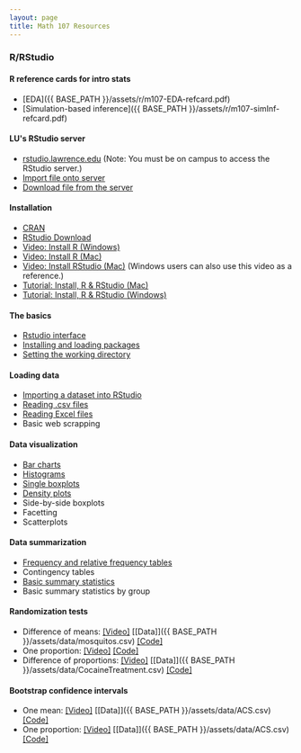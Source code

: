 ```yaml
---
layout: page
title: Math 107 Resources
---
```

  

### R/RStudio

#### R reference cards for intro stats
* [EDA]({{ BASE_PATH }}/assets/r/m107-EDA-refcard.pdf)
* [Simulation-based inference]({{ BASE_PATH }}/assets/r/m107-simInf-refcard.pdf)

#### LU's RStudio server
* [rstudio.lawrence.edu](https://rstudio.lawrence.edu/auth-sign-in) (Note: You must be on campus to access the RStudio server.)
* [Import file onto server](https://youtu.be/aTv2gHYhreM)
* [Download file from the server](https://youtu.be/GNifRbzbYDc)

#### Installation
* [CRAN](https://cran.r-project.org/)
* [RStudio Download](https://www.rstudio.com/products/rstudio/download/)
* [Video: Install R (Windows)](https://youtu.be/Ohnk9hcxf9M)
* [Video: Install R (Mac)](https://youtu.be/uxuuWXU-7UQ)
* [Video: Install RStudio (Mac)](https://youtu.be/bM7Sfz-LADM) (Windows users can also use this video as a reference.)
* [Tutorial: Install, R & RStudio (Mac)](http://www.reed.edu/data-at-reed/software/R/r_studio.html)
* [Tutorial: Install, R & RStudio (Windows)](http://www.reed.edu/data-at-reed/software/R/r_studio_pc.html)

#### The basics
* [Rstudio interface](https://youtu.be/5p04znmmgQ8)
* [Installing and loading packages](https://youtu.be/CtOSryChcGg)
* [Setting the working directory](https://youtu.be/LNw6hzGgyxM)

#### Loading data
* [Importing a dataset into RStudio](https://youtu.be/hv2eU2mQ1-g)
* [Reading .csv files](https://youtu.be/ouGBcX41J2c)
* [Reading Excel files](https://youtu.be/SGnM3jUUkZI)
* Basic web scrapping

#### Data visualization
* [Bar charts](https://youtu.be/030gs_nF5ss)
* [Histograms](https://youtu.be/DU0jAPvm-O4)
* [Single boxplots](https://youtu.be/7d3jLcEeN2Y)
* [Density plots](https://youtu.be/ecdJZeADfm4)
* Side-by-side boxplots
* Facetting
* Scatterplots

#### Data summarization
* [Frequency and relative frequency tables](https://youtu.be/rFGM58iu7tg)
* Contingency tables
* [Basic summary statistics](https://youtu.be/80481JFNkqg)
* Basic summary statistics by group

#### Randomization tests
* Difference of means: [[Video]](https://youtu.be/nq3zC4dt6gc) [[Data]]({{ BASE_PATH }}/assets/data/mosquitos.csv) [[Code]](https://github.com/math107-LU/materials2016/blob/master/permTest-2means.R)
* One proportion: [[Video]](https://youtu.be/dixUdOBpMqc) [[Code]](https://github.com/math107-LU/materials2016/blob/master/permTest-1prop.R)
* Difference of proportions: [[Video]](https://youtu.be/VxE-Biv1kB8) [[Data]]({{ BASE_PATH }}/assets/data/CocaineTreatment.csv) [[Code]](https://github.com/math107-LU/materials2016/blob/master/permTest-2prop.R)

#### Bootstrap confidence intervals
* One mean: [[Video]](https://youtu.be/TuWLvbBa0WA) [[Data]]({{ BASE_PATH }}/assets/data/ACS.csv) [[Code]](https://github.com/math107-LU/materials2016/blob/master/boot1mean.R)
* One proportion: [[Video]](https://youtu.be/t2LSL2DlRlI) [[Data]]({{ BASE_PATH }}/assets/data/ACS.csv) [[Code]](https://github.com/math107-LU/materials2016/blob/master/boot1prop.R)






